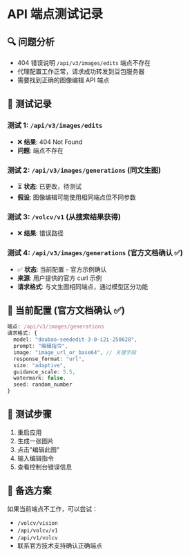 # API 端点测试记录

## 🔍 问题分析

- 404 错误说明 `/api/v3/images/edits` 端点不存在
- 代理配置工作正常，请求成功转发到豆包服务器
- 需要找到正确的图像编辑 API 端点

## 🧪 测试记录

### 测试 1: `/api/v3/images/edits`

- ❌ **结果**: 404 Not Found
- **问题**: 端点不存在

### 测试 2: `/api/v3/images/generations` (同文生图)

- ⏳ **状态**: 已更改，待测试
- **假设**: 图像编辑可能使用相同端点但不同参数

### 测试 3: `/volcv/v1` (从搜索结果获得)

- ❌ **结果**: 错误路径

### 测试 4: `/api/v3/images/generations` (官方文档确认 ✅)

- ✅ **状态**: 当前配置 - 官方示例确认
- **来源**: 用户提供的官方 curl 示例
- **请求格式**: 与文生图相同端点，通过模型区分功能

## 🔧 当前配置 (官方文档确认 ✅)

```typescript
端点: /api/v3/images/generations
请求格式: {
  model: "doubao-seededit-3-0-i2i-250628",
  prompt: "编辑指令",
  image: "image_url_or_base64", // 关键字段
  response_format: "url",
  size: "adaptive",
  guidance_scale: 5.5,
  watermark: false,
  seed: random_number
}
```

## 📝 测试步骤

1. 重启应用
2. 生成一张图片
3. 点击"编辑此图"
4. 输入编辑指令
5. 查看控制台错误信息

## 🎯 备选方案

如果当前端点不工作，可以尝试：

- `/volcv/vision`
- `/api/volcv/v1`
- `/api/v1/volcv`
- 联系官方技术支持确认正确端点
